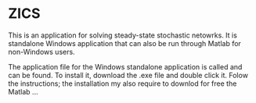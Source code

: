 # ZICS
This is an application for solving steady-state stochastic netowrks. It is standalone Windows application that can also be run through Matlab for non-Windows users. 

The application file for the Windows standalone application is called and can be found. To install it, download the .exe file and double click it. Folow the instructions; the installation my also require to downlod for free the Matlab  ...
